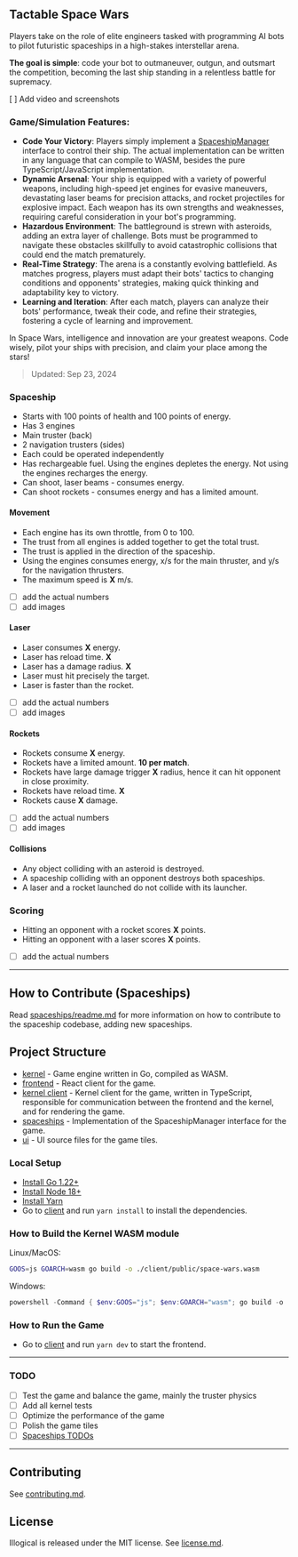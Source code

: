 ## Tactable Space Wars
Players take on the role of elite engineers tasked with programming AI bots to pilot
futuristic spaceships in a high-stakes interstellar arena.

**The goal is simple**: code your bot to outmaneuver, outgun, and outsmart the competition,
becoming the last ship standing in a relentless battle for supremacy.

[ ] Add video and screenshots

### Game/Simulation Features:
- **Code Your Victory**: Players simply implement a [SpaceshipManager](spaceships/spaceshipManager.ts) interface to control their ship. The actual implementation can be written in any language that can compile to WASM, besides the pure TypeScript/JavaScript implementation.
- **Dynamic Arsenal**: Your ship is equipped with a variety of powerful weapons, including high-speed jet
engines for evasive maneuvers, devastating laser beams for precision attacks, and rocket projectiles for
explosive impact. Each weapon has its own strengths and weaknesses, requiring careful consideration in your
bot's programming.
- **Hazardous Environment**: The battleground is strewn with asteroids, adding an extra layer of challenge.
Bots must be programmed to navigate these obstacles skillfully to avoid catastrophic collisions that could end the match
prematurely.
- **Real-Time Strategy**: The arena is a constantly evolving battlefield. As matches progress, players must adapt their bots'
tactics to changing conditions and opponents' strategies, making quick thinking and adaptability key to victory.
- **Learning and Iteration**: After each match, players can analyze their bots' performance, tweak their code,
and refine their strategies, fostering a cycle of learning and improvement.

In Space Wars, intelligence and innovation are your greatest weapons. Code wisely, pilot your ships with precision,
and claim your place among the stars!

> Updated: Sep 23, 2024

### Spaceship
- Starts with 100 points of health and 100 points of energy.
- Has 3 engines
 - Main truster (back)
 - 2 navigation trusters (sides)
 - Each could be operated independently
- Has rechargeable fuel. Using the engines depletes the energy. Not using the engines recharges the energy.
- Can shoot, laser beams - consumes energy.
- Can shoot rockets - consumes energy and has a limited amount.

#### Movement
- Each engine has its own throttle, from 0 to 100.
- The trust from all engines is added together to get the total trust.
- The trust is applied in the direction of the spaceship.
- Using the engines consumes energy, x/s for the main thruster, and y/s for the navigation thrusters.
- The maximum speed is **X** m/s.
- [ ] add the actual numbers
- [ ] add images

#### Laser
- Laser consumes **X** energy.
- Laser has reload time. **X**
- Laser has a damage radius. **X**
- Laser must hit precisely the target.
- Laser is faster than the rocket.
- [ ] add the actual numbers
- [ ] add images

#### Rockets
- Rockets consume **X** energy.
- Rockets have a limited amount. **10 per match**.
- Rockets have large damage trigger **X** radius, hence it can hit opponent in close proximity.
- Rockets have reload time. **X**
- Rockets cause **X** damage.
- [ ] add the actual numbers
- [ ] add images

#### Collisions
- Any object colliding with an asteroid is destroyed.
- A spaceship colliding with an opponent destroys both spaceships.
- A laser and a rocket launched do not collide with its launcher.

### Scoring
- Hitting an opponent with a rocket scores **X** points.
- Hitting an opponent with a laser scores **X** points.
- [ ] add the actual numbers


---

## How to Contribute (Spaceships)
Read [spaceships/readme.md](spaceships/readme.md) for more information on how to contribute to the spaceship codebase, adding new spaceships.

## Project Structure
- [kernel](kernel) - Game engine written in Go, compiled as WASM.
- [frontend](client) - React client for the game.
- [kernel client](client/src/client/) - Kernel client for the game, written in TypeScript, responsible for communication between the frontend and the kernel, and for rendering the game.
- [spaceships](spaceships) - Implementation of the SpaceshipManager interface for the game.
- [ui](ui) - UI source files for the game tiles.

### Local Setup
- [Install Go 1.22+](https://go.dev/doc/install)
- [Install Node 18+](https://nodejs.org/en/download)
- [Install Yarn](https://yarnpkg.com/getting-started/install)
- Go to [client](client) and run `yarn install` to install the dependencies.

### How to Build the Kernel WASM module
Linux/MacOS:
```sh
GOOS=js GOARCH=wasm go build -o ./client/public/space-wars.wasm
```
Windows:
```powershell
powershell -Command { $env:GOOS="js"; $env:GOARCH="wasm"; go build -o ./client/public/space-wars.wasm }
```

### How to Run the Game
- Go to [client](client) and run `yarn dev` to start the frontend.

---

### TODO
- [ ] Test the game and balance the game, mainly the truster physics
- [ ] Add all kernel tests
- [ ] Optimize the performance of the game
- [ ] Polish the game tiles
- [ ] [Spaceships TODOs](spaceships/readme.md)

---

## Contributing

See [contributing.md](contributing.md).

## License

Illogical is released under the MIT license. See [license.md](license.md).
